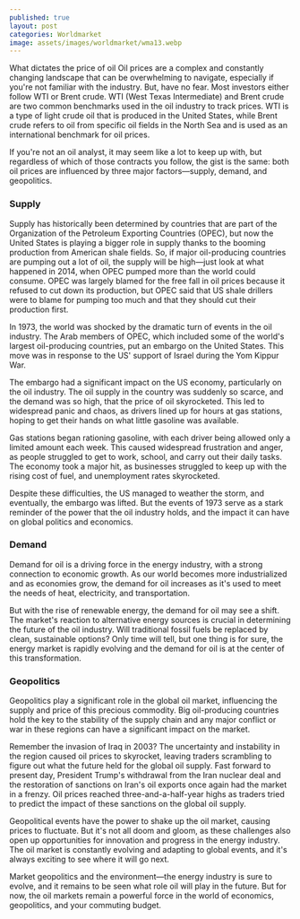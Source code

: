 ```yaml
---
published: true
layout: post
categories: Worldmarket
image: assets/images/worldmarket/wma13.webp
---
```


What dictates the price of oil
Oil prices are a complex and constantly changing landscape that can be overwhelming to navigate, especially if you're not familiar with the industry. But, have no fear. Most investors either follow WTI or Brent crude. WTI (West Texas Intermediate) and Brent crude are two common benchmarks used in the oil industry to track prices. WTI is a type of light crude oil that is produced in the United States, while Brent crude refers to oil from specific oil fields in the North Sea and is used as an international benchmark for oil prices.

If you're not an oil analyst, it may seem like a lot to keep up with, but regardless of which of those contracts you follow, the gist is the same: both oil prices are influenced by three major factors—supply, demand, and geopolitics.

### Supply
Supply has historically been determined by countries that are part of the Organization of the Petroleum Exporting Countries (OPEC), but now the United States is playing a bigger role in supply thanks to the booming production from American shale fields. So, if major oil-producing countries are pumping out a lot of oil, the supply will be high—just look at what happened in 2014, when OPEC pumped more than the world could consume. OPEC was largely blamed for the free fall in oil prices because it refused to cut down its production, but OPEC said that US shale drillers were to blame for pumping too much and that they should cut their production first.

In 1973, the world was shocked by the dramatic turn of events in the oil industry. The Arab members of OPEC, which included some of the world's largest oil-producing countries, put an embargo on the United States. This move was in response to the US' support of Israel during the Yom Kippur War.

The embargo had a significant impact on the US economy, particularly on the oil industry. The oil supply in the country was suddenly so scarce, and the demand was so high, that the price of oil skyrocketed. This led to widespread panic and chaos, as drivers lined up for hours at gas stations, hoping to get their hands on what little gasoline was available.

Gas stations began rationing gasoline, with each driver being allowed only a limited amount each week. This caused widespread frustration and anger, as people struggled to get to work, school, and carry out their daily tasks. The economy took a major hit, as businesses struggled to keep up with the rising cost of fuel, and unemployment rates skyrocketed.

Despite these difficulties, the US managed to weather the storm, and eventually, the embargo was lifted. But the events of 1973 serve as a stark reminder of the power that the oil industry holds, and the impact it can have on global politics and economics.

### Demand
Demand for oil is a driving force in the energy industry, with a strong connection to economic growth. As our world becomes more industrialized and as economies grow, the demand for oil increases as it's used to meet the needs of heat, electricity, and transportation.

But with the rise of renewable energy, the demand for oil may see a shift. The market's reaction to alternative energy sources is crucial in determining the future of the oil industry. Will traditional fossil fuels be replaced by clean, sustainable options? Only time will tell, but one thing is for sure, the energy market is rapidly evolving and the demand for oil is at the center of this transformation.

### Geopolitics
Geopolitics play a significant role in the global oil market, influencing the supply and price of this precious commodity. Big oil-producing countries hold the key to the stability of the supply chain and any major conflict or war in these regions can have a significant impact on the market.

Remember the invasion of Iraq in 2003? The uncertainty and instability in the region caused oil prices to skyrocket, leaving traders scrambling to figure out what the future held for the global oil supply. Fast forward to present day, President Trump's withdrawal from the Iran nuclear deal and the restoration of sanctions on Iran's oil exports once again had the market in a frenzy. Oil prices reached three-and-a-half-year highs as traders tried to predict the impact of these sanctions on the global oil supply.

Geopolitical events have the power to shake up the oil market, causing prices to fluctuate. But it's not all doom and gloom, as these challenges also open up opportunities for innovation and progress in the energy industry. The oil market is constantly evolving and adapting to global events, and it's always exciting to see where it will go next.

Market geopolitics and the environment—the energy industry is sure to evolve, and it remains to be seen what role oil will play in the future. But for now, the oil markets remain a powerful force in the world of economics, geopolitics, and your commuting budget.
